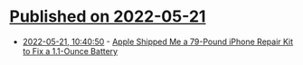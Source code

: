 # [Published on 2022-05-21](index.md)

* [2022-05-21, 10:40:50](https://news.ycombinator.com/item?id=31456763) - [Apple Shipped Me a 79-Pound iPhone Repair Kit to Fix a 1.1-Ounce Battery](https://www.theverge.com/2022/5/21/23079058/apple-self-service-iphone-repair-kit-hands-on)
